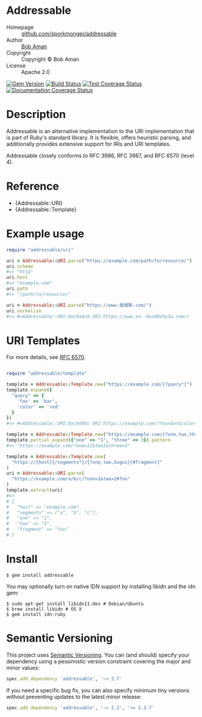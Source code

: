 # Addressable

<dl>
  <dt>Homepage</dt><dd><a href="https://github.com/sporkmonger/addressable">github.com/sporkmonger/addressable</a></dd>
  <dt>Author</dt><dd><a href="mailto:bob@sporkmonger.com">Bob Aman</a></dd>
  <dt>Copyright</dt><dd>Copyright © Bob Aman</dd>
  <dt>License</dt><dd>Apache 2.0</dd>
</dl>

[![Gem Version](https://img.shields.io/gem/dt/addressable.svg)][gem]
[![Build Status](https://github.com/sporkmonger/addressable/workflows/CI/badge.svg)][actions]
[![Test Coverage Status](https://img.shields.io/coveralls/sporkmonger/addressable.svg)][coveralls]
[![Documentation Coverage Status](https://inch-ci.org/github/sporkmonger/addressable.svg?branch=master)][inch]

[gem]: https://rubygems.org/gems/addressable
[actions]: https://github.com/sporkmonger/addressable/actions
[coveralls]: https://coveralls.io/r/sporkmonger/addressable
[inch]: https://inch-ci.org/github/sporkmonger/addressable

# Description

Addressable is an alternative implementation to the URI implementation
that is part of Ruby's standard library. It is flexible, offers heuristic
parsing, and additionally provides extensive support for IRIs and URI templates.

Addressable closely conforms to RFC 3986, RFC 3987, and RFC 6570 (level 4).

# Reference

- {Addressable::URI}
- {Addressable::Template}

# Example usage

```ruby
require "addressable/uri"

uri = Addressable::URI.parse("https://example.com/path/to/resource/")
uri.scheme
#=> "http"
uri.host
#=> "example.com"
uri.path
#=> "/path/to/resource/"

uri = Addressable::URI.parse("https://www.詹姆斯.com/")
uri.normalize
#=> #<Addressable::URI:0xc9a4c8 URI:https://www.xn--8ws00zhy3a.com/>
```


# URI Templates

For more details, see [RFC 6570](https://www.rfc-editor.org/rfc/rfc6570.txt).


```ruby

require "addressable/template"

template = Addressable::Template.new("https://example.com/{?query*}")
template.expand({
  "query" => {
    'foo' => 'bar',
    'color' => 'red'
  }
})
#=> #<Addressable::URI:0xc9d95c URI:https://example.com/?foo=bar&color=red>

template = Addressable::Template.new("https://example.com/{?one,two,three}")
template.partial_expand({"one" => "1", "three" => 3}).pattern
#=> "https://example.com/?one=1{&two}&three=3"

template = Addressable::Template.new(
  "https://{host}{/segments*}/{?one,two,bogus}{#fragment}"
)
uri = Addressable::URI.parse(
  "https://example.com/a/b/c/?one=1&two=2#foo"
)
template.extract(uri)
#=>
# {
#   "host" => "example.com",
#   "segments" => ["a", "b", "c"],
#   "one" => "1",
#   "two" => "2",
#   "fragment" => "foo"
# }
```

# Install

```console
$ gem install addressable
```

You may optionally turn on native IDN support by installing libidn and the
idn gem:

```console
$ sudo apt-get install libidn11-dev # Debian/Ubuntu
$ brew install libidn # OS X
$ gem install idn-ruby
```

# Semantic Versioning

This project uses [Semantic Versioning](https://semver.org/). You can (and should) specify your
dependency using a pessimistic version constraint covering the major and minor
values:

```ruby
spec.add_dependency 'addressable', '~> 2.7'
```

If you need a specific bug fix, you can also specify minimum tiny versions
without preventing updates to the latest minor release:

```ruby
spec.add_dependency 'addressable', '~> 2.3', '>= 2.3.7'
```
